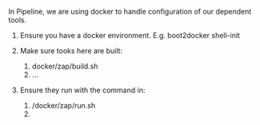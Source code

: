 In Pipeline, we are using docker to handle configuration of our dependent tools.

1.  Ensure you have a docker environment.
	E.g. boot2docker shell-init

2.  Make sure tooks here are built: 
	1.  docker/zap/build.sh
	2.  ...
3.  Ensure they run with the command in:
	1.  /docker/zap/run.sh
	2.  

